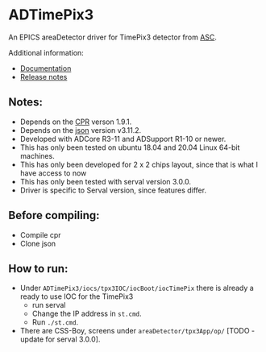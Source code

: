 # ADTimePix3

An EPICS areaDetector driver for TimePix3 detector from [ASC](https://www.amscins.com/).

Additional information:
* [Documentation](https://areadetector.github.io/master/ADTimePix3/timepix3.html)
* [Release notes](RELEASE.md)

Notes:
------

* Depends on the [CPR](https://github.com/libcpr/cpr) verson 1.9.1.
* Depends on the [json](https://github.com/nlohmann/json) version v3.11.2.
* Developed with ADCore R3-11 and ADSupport R1-10 or newer.
* This has only been tested on ubuntu 18.04 and 20.04 Linux 64-bit machines.
* This has only been developed for 2 x 2 chips layout, since that is what I have access to now
* This has only been tested with serval version 3.0.0. 
* Driver is specific to Serval version, since features differ.

Before compiling:
-----------------

* Compile cpr
* Clone json

How to run:
-----------

* Under `ADTimePix3/iocs/tpx3IOC/iocBoot/iocTimePix` there is already a ready to use IOC for the TimePix3
  - run serval
  - Change the IP address in `st.cmd`.
  - Run `./st.cmd`.
* There are CSS-Boy, screens under `areaDetector/tpx3App/op/` [TODO - update for serval 3.0.0].

